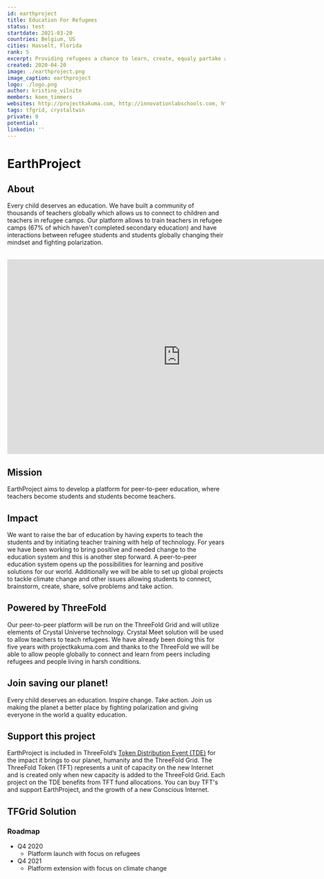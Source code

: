 ```yaml
---
id: earthproject
title: Education For Refugees
status: test
startdate: 2021-03-20
countries: Belgium, US
cities: Hasselt, Florida
rank: 5
excerpt: Providing refugees a chance to learn, create, equaly partake and succeed.
created: 2020-04-20
image: ./earthproject.png
image_caption: earthproject
logo: ./logo.png
author: kristine_vilnite
members: koen_timmers
websites: http://projectkakuma.com, http://innovationlabschools.com, http://takeactionglobal.org, https://www.climate-action.info/
tags: tfgrid, crystaltwin
private: 0
potential:
linkedin: ''
---
```



# EarthProject

## About

Every child deserves an education. We have built a community of thousands of teachers globally which allows us to connect to children and teachers in refugee camps. Our platform allows to train teachers in refugee camps (67% of which haven't completed secondary education) and have interactions between refugee students and students globally changing their mindset and fighting polarization.

<BR>

<iframe src="https://player.vimeo.com/video/414512607" width="800" height="450" frameborder="0" allow="autoplay; fullscreen" allowfullscreen></iframe>

<BR>


## Mission

EarthProject aims to develop a platform for peer-to-peer education, where teachers become students and students become teachers.

## Impact

We want to raise the bar of education by having experts to teach the students and by initiating teacher training with help of technology. For years we have been working to bring positive and needed change to the education system and this is another step forward. A peer-to-peer education system opens up the possibilities for learning and positive solutions for our world. Additionally we will be able to set up global projects to tackle climate change and other issues allowing students to connect, brainstorm, create, share, solve problems and take action.

## Powered by ThreeFold

Our peer-to-peer platform will be run on the ThreeFold Grid and will utilize elements of Crystal Universe technology. Crystal Meet solution will be used to allow teachers to teach refugees. We have already been doing this for five years with projectkakuma.com and thanks to the ThreeFold we will be able to allow people globally to connect and learn from peers including refugees and people living in harsh conditions. 


## Join saving our planet!

Every child deserves an education. Inspire change. Take action. Join us making the planet a better place by fighting polarization and giving everyone in the world a quality education.

## Support this project

EarthProject is included in ThreeFold’s [Token Distribution Event (TDE)](https://wiki.threefold.io/#/tdeoverview)</a> for the impact it brings to our planet, humanity and the ThreeFold Grid.
The ThreeFold Token (TFT) represents a unit of capacity on the new Internet and is created only when new capacity is added to the ThreeFold Grid.
Each project on the TDE benefits from TFT fund allocations. You can buy TFT's and support EarthProject, and the growth of a new Conscious Internet.

## TFGrid Solution

### Roadmap

- Q4 2020
    - Platform launch with focus on refugees
- Q4 2021
    - Platform extension with focus on climate change
    

